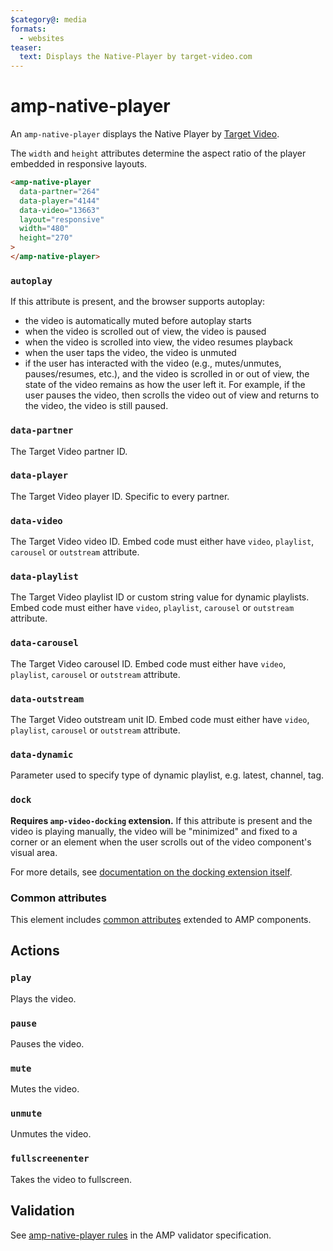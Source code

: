 ```yaml
---
$category@: media
formats:
  - websites
teaser:
  text: Displays the Native-Player by target-video.com
---
```


<!---
Copyright 2015 The AMP HTML Authors. All Rights Reserved.

Licensed under the Apache License, Version 2.0 (the "License");
you may not use this file except in compliance with the License.
You may obtain a copy of the License at

      http://www.apache.org/licenses/LICENSE-2.0

Unless required by applicable law or agreed to in writing, software
distributed under the License is distributed on an "AS-IS" BASIS,
WITHOUT WARRANTIES OR CONDITIONS OF ANY KIND, either express or implied.
See the License for the specific language governing permissions and
limitations under the License.
-->

# amp-native-player

An `amp-native-player` displays the Native Player by [Target Video](https://www.target-video.com/).

The `width` and `height` attributes determine the aspect ratio of the player embedded in responsive layouts.

```html
<amp-native-player
  data-partner="264"
  data-player="4144"
  data-video="13663"
  layout="responsive"
  width="480"
  height="270"
>
</amp-native-player>
```

### `autoplay`

If this attribute is present, and the browser supports autoplay:

-   the video is automatically muted before autoplay starts
-   when the video is scrolled out of view, the video is paused
-   when the video is scrolled into view, the video resumes playback
-   when the user taps the video, the video is unmuted
-   if the user has interacted with the video (e.g., mutes/unmutes,
    pauses/resumes, etc.), and the video is scrolled in or out of view, the
    state of the video remains as how the user left it. For example, if the user
    pauses the video, then scrolls the video out of view and returns to the
    video, the video is still paused.

### `data-partner`

The Target Video partner ID.

### `data-player`

The Target Video player ID. Specific to every partner.

### `data-video`

The Target Video video ID. Embed code must either have `video`, `playlist`, `carousel`
or `outstream` attribute.

### `data-playlist`

The Target Video playlist ID or custom string value for dynamic playlists. Embed code
must either have `video`, `playlist`, `carousel` or `outstream` attribute.

### `data-carousel`

The Target Video carousel ID. Embed code must either have `video`, `playlist`, `carousel`
or `outstream` attribute.

### `data-outstream`

The Target Video outstream unit ID. Embed code must either have `video`, `playlist`, `carousel`
or `outstream` attribute.

### `data-dynamic`

Parameter used to specify type of dynamic playlist, e.g. latest, channel, tag.

### `dock`

**Requires `amp-video-docking` extension.** If this attribute is present and the
video is playing manually, the video will be "minimized" and fixed to a corner
or an element when the user scrolls out of the video component's visual area.

For more details, see [documentation on the docking extension itself](https://amp.dev/documentation/components/amp-video-docking).

### Common attributes

This element includes [common attributes](https://amp.dev/documentation/guides-and-tutorials/learn/common_attributes)
extended to AMP components.

## Actions

### `play`

Plays the video.

### `pause`

Pauses the video.

### `mute`

Mutes the video.

### `unmute`

Unmutes the video.

### `fullscreenenter`

Takes the video to fullscreen.

## Validation

See [amp-native-player rules](https://github.com/ampproject/amphtml/blob/main/extensions/amp-native-player/validator-amp-native-player.protoascii) in the AMP validator specification.
